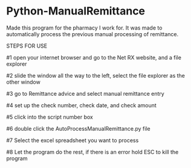 # Python-ManualRemittance
Made this program for the pharmacy I work for. It was made to automatically process the previous manual processing of remittance. 

STEPS FOR USE

#1 open your internet browser and go to the Net RX website, and a file explorer

#2 slide the window all the way to the left, select the file explorer as the other window

#3 go to Remittance advice and select manual remittance entry

#4 set up the check number, check date, and check amount

#5 click into the script number box

#6 double click the AutoProcessManualRemittance.py file

#7 Select the excel spreadsheet you want to process

#8 Let the program do the rest, if there is an error hold ESC to kill the program
